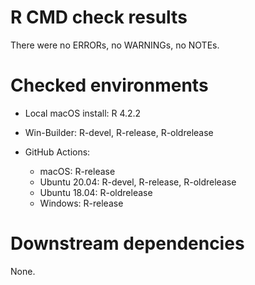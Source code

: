 # R CMD check results

There were no ERRORs, no WARNINGs, no NOTEs.

# Checked environments

* Local macOS install: R 4.2.2

* Win-Builder: R-devel, R-release, R-oldrelease

* GitHub Actions:
  * macOS: R-release
  * Ubuntu 20.04: R-devel, R-release, R-oldrelease
  * Ubuntu 18.04: R-oldrelease
  * Windows: R-release

# Downstream dependencies

None.

